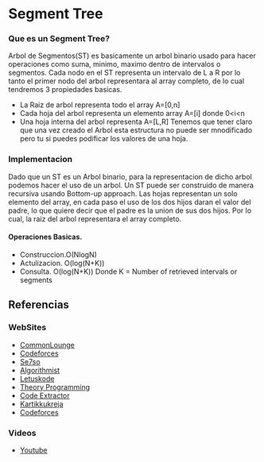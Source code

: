 # Segment Tree
### Que es un Segment Tree?

Arbol de Segmentos(ST) es basicamente un arbol binario usado para hacer operaciones como suma, minimo, maximo dentro de intervalos o segmentos.
Cada nodo en el ST representa un intervalo de L a R por lo tanto el primer nodo del arbol representara al array completo, de lo cual tendremos 3 propiedades basicas. 
- La Raiz de arbol representa todo el array A=[0,n]
- Cada hoja del arbol representa un elemento array A=[i] donde 0<i<n
- Una hoja interna del arbol representa A=[L,R]
Tenemos que tener claro que una vez creado el Arbol esta estructura no puede ser mnodificado pero tu si puedes podificar los valores de una hoja.

### Implementacion
Dado que un ST es un Arbol binario, para la representacion de dicho arbol podemos hacer el uso de un arbol. 
Un ST puede ser construido de manera recursiva usando Bottom-up approach. 
Las hojas representan un solo elemento del array, en cada paso el uso de los dos hijos daran el valor del padre, lo que quiere decir que el padre es la union de sus dos hijos.
Por lo cual, la raiz del arbol representara el array completo.
#### Operaciones Basicas. 
- Construccion.O(NlogN)
- Actulizacion. O(log(N+K))
- Consulta. O(log(N+K))
Donde K = Number of retrieved intervals or segments


## Referencias
### WebSites
- [CommonLounge](https://www.commonlounge.com/discussion/e825e3afdcbe4a979b0cc3b34285aa24)
- [Codeforces](https://codeforces.com/blog/entry/18051)
- [Se7so](http://se7so.blogspot.com/2012/12/segment-trees-and-lazy-propagation.html)
- [Algorithmist](http://www.algorithmist.com/index.php/Segmented_Trees)
- [Letuskode](http://letuskode.blogspot.com/2013/01/segtrees.html)
- [Theory Programming](http://theoryofprogramming.com/2015/01/27/segment-trees/)
- [Code Extractor](https://codeextractor.wordpress.com/2016/07/11/playing-with-ranges-segment-tree/)
- [Kartikkukreja](https://kartikkukreja.wordpress.com/2014/11/09/a-simple-approach-to-segment-trees/)
- [Codeforces](https://codeforces.com/blog/entry/15890)
### Videos
- [Youtube](https://www.youtube.com/watch?v=Oq2E2yGadnU)
